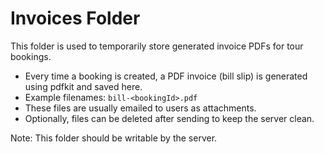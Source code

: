 # Invoices Folder

This folder is used to temporarily store generated invoice PDFs for tour bookings.

- Every time a booking is created, a PDF invoice (bill slip) is generated using pdfkit and saved here.
- Example filenames: `bill-<bookingId>.pdf`
- These files are usually emailed to users as attachments.
- Optionally, files can be deleted after sending to keep the server clean.

Note: This folder should be writable by the server.

